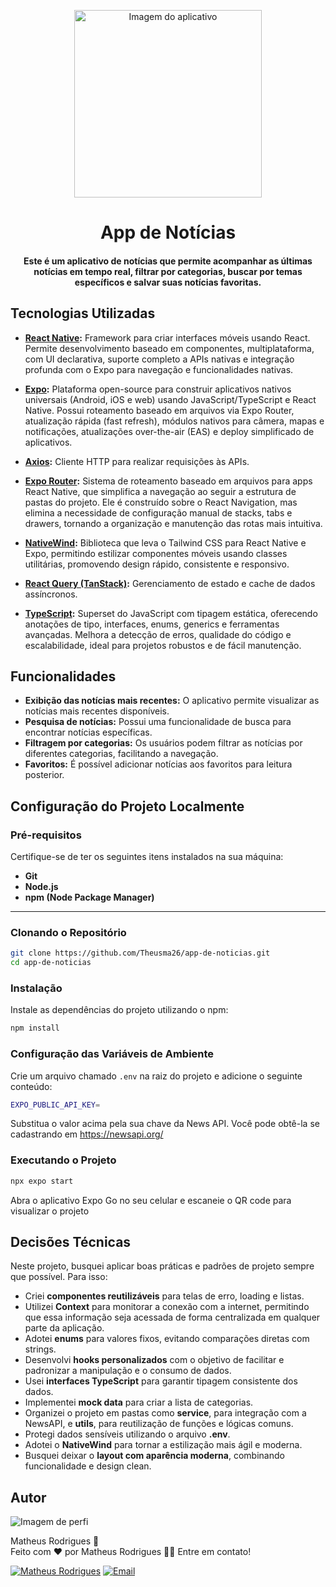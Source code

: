 <div align="center">
   <p>
     <img src="https://cdn-icons-png.flaticon.com/512/463/463897.png" alt="Imagem do aplicativo" width="300"/>
   </p>
   <h1>
      App de Notícias
   </h1>
   <h4>
     Este é um aplicativo de notícias que permite acompanhar as últimas notícias em tempo real, filtrar por categorias, buscar por temas específicos e salvar suas notícias favoritas.
   </h4>
</div>

## Tecnologias Utilizadas

- **[React Native](https://reactnative.dev/):** Framework para criar interfaces móveis usando React. Permite desenvolvimento baseado em componentes, multiplataforma, com UI declarativa, suporte completo a APIs nativas e integração profunda com o Expo para navegação e funcionalidades nativas.

- **[Expo](https://expo.dev/):** Plataforma open-source para construir aplicativos nativos universais (Android, iOS e web) usando JavaScript/TypeScript e React Native. Possui roteamento baseado em arquivos via Expo Router, atualização rápida (fast refresh), módulos nativos para câmera, mapas e notificações, atualizações over-the-air (EAS) e deploy simplificado de aplicativos.

- **[Axios](https://axios-http.com/):** Cliente HTTP para realizar requisições às APIs.
  
- **[Expo Router](https://expo.github.io/router/docs/):** Sistema de roteamento baseado em arquivos para apps React Native, que simplifica a navegação ao seguir a estrutura de pastas do projeto. Ele é construído sobre o React Navigation, mas elimina a necessidade de configuração manual de stacks, tabs e drawers, tornando a organização e manutenção das rotas mais intuitiva.

- **[NativeWind](https://www.nativewind.dev/):** Biblioteca que leva o Tailwind CSS para React Native e Expo, permitindo estilizar componentes móveis usando classes utilitárias, promovendo design rápido, consistente e responsivo.

- **[React Query (TanStack)](https://tanstack.com/query/latest):** Gerenciamento de estado e cache de dados assíncronos.

- **[TypeScript](https://www.typescriptlang.org/):** Superset do JavaScript com tipagem estática, oferecendo anotações de tipo, interfaces, enums, generics e ferramentas avançadas. Melhora a detecção de erros, qualidade do código e escalabilidade, ideal para projetos robustos e de fácil manutenção.

## Funcionalidades

- **Exibição das notícias mais recentes:** O aplicativo permite visualizar as notícias mais recentes disponíveis.
- **Pesquisa de notícias:** Possui uma funcionalidade de busca para encontrar notícias específicas.
- **Filtragem por categorias:** Os usuários podem filtrar as notícias por diferentes categorias, facilitando a navegação.
- **Favoritos:** É possível adicionar notícias aos favoritos para leitura posterior.

## Configuração do Projeto Localmente

### Pré-requisitos

Certifique-se de ter os seguintes itens instalados na sua máquina:

- **Git**  
- **Node.js**  
- **npm (Node Package Manager)**  

---

### Clonando o Repositório

```bash
git clone https://github.com/Theusma26/app-de-noticias.git
cd app-de-noticias
```

### Instalação

Instale as dependências do projeto utilizando o npm:

```bash
npm install
```

### Configuração das Variáveis de Ambiente

Crie um arquivo chamado `.env` na raiz do projeto e adicione o seguinte conteúdo:

```bash
EXPO_PUBLIC_API_KEY=
```

Substitua o valor acima pela sua chave da News API. Você pode obtê-la se cadastrando em https://newsapi.org/

### Executando o Projeto

```bash
npx expo start
```

Abra o aplicativo Expo Go no seu celular e escaneie o QR code para visualizar o projeto

## Decisões Técnicas

Neste projeto, busquei aplicar boas práticas e padrões de projeto sempre que possível. Para isso:

- Criei **componentes reutilizáveis** para telas de erro, loading e listas.  
- Utilizei **Context** para monitorar a conexão com a internet, permitindo que essa informação seja acessada de forma centralizada em qualquer parte da aplicação.  
- Adotei **enums** para valores fixos, evitando comparações diretas com strings.  
- Desenvolvi **hooks personalizados** com o objetivo de facilitar e padronizar a manipulação e o consumo de dados.  
- Usei **interfaces TypeScript** para garantir tipagem consistente dos dados.  
- Implementei **mock data** para criar a lista de categorias.  
- Organizei o projeto em pastas como **service**, para integração com a NewsAPI, e **utils**, para reutilização de funções e lógicas comuns.  
- Protegi dados sensíveis utilizando o arquivo **.env**.  
- Adotei o **NativeWind** para tornar a estilização mais ágil e moderna.  
- Busquei deixar o **layout com aparência moderna**, combinando funcionalidade e design clean.




## Autor

![Imagem de perfi](https://avatars.githubusercontent.com/u/176949465?s=96&v=4)

Matheus Rodrigues 🚀  
Feito com ❤️ por Matheus Rodrigues 👋🏽 Entre em contato!

[![Matheus Rodrigues](https://img.shields.io/badge/Matheus%20Rodrigues-0077B5?style=flat&logo=linkedin&logoColor=white)](https://www.linkedin.com/in/theusmaoliver/)
[![Email](https://img.shields.io/badge/matheusrodriguesoliveira273@gmail.com-D14836?style=flat&logo=gmail&logoColor=white)](mailto:matheusrodriguesoliveira273@gmail.com)

